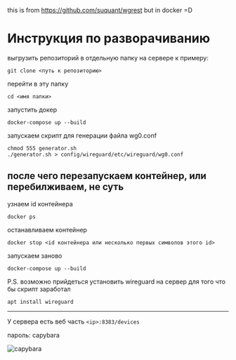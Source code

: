 this is from https://github.com/suquant/wgrest
but in docker =D

# Инструкция по разворачиванию

выгрузить репозиторий в отдельную папку на сервере
к примеру:
```
git clone <путь к репозиторию>
```

перейти в эту папку
```
cd <имя папки>
```

запустить докер
```
docker-compose up --build
```

запускаем скрипт для генерации файла wg0.conf
```
chmod 555 generator.sh
./generator.sh > config/wireguard/etc/wireguard/wg0.conf
```


## после чего перезапускаем контейнер, или перебилживаем, не суть
узнаем id контейнера
```
docker ps
```

останавливаем контейнер
```
docker stop <id контейнера или несколько первых символов этого id>
```

запускаем заново
```
docker-compose up --build
```


P.S.
возможно прийдеться установить wireguard на сервер
для того что бы скрипт заработал
```
apt install wireguard
```

-----------------------------
У сервера есть веб часть
```<ip>:8383/devices```

пароль: capybara

![capybara](https://user-images.githubusercontent.com/45404995/217745100-1a47e81a-5740-4a78-ac54-4a9c3982de9a.png)
